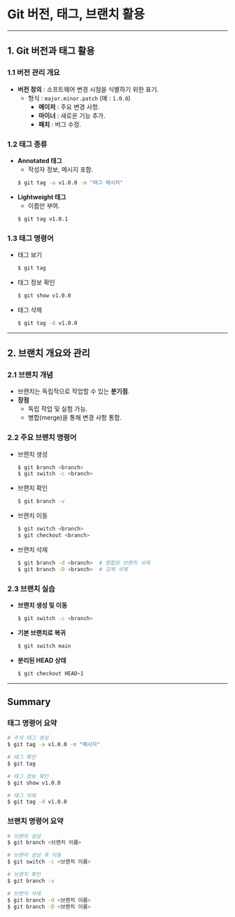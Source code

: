 # Git 버전, 태그, 브랜치 활용

---

## 1. Git 버전과 태그 활용

### 1.1 버전 관리 개요
- **버전 정의** : 소프트웨어 변경 시점을 식별하기 위한 표기.
  - 형식 : `major.minor.patch` (예 : `1.0.0`)
    - **메이저** : 주요 변경 사항.
    - **마이너** : 새로운 기능 추가.
    - **패치** : 버그 수정.

### 1.2 태그 종류
- **Annotated 태그**
  - 작성자 정보, 메시지 포함.
  ```bash
  $ git tag -a v1.0.0 -m "태그 메시지"
  ```
- **Lightweight 태그**
  - 이름만 부여.
  ```bash
  $ git tag v1.0.1
  ```

### 1.3 태그 명령어
- 태그 보기
  ```bash
  $ git tag
  ```
- 태그 정보 확인
  ```bash
  $ git show v1.0.0
  ```
- 태그 삭제
  ```bash
  $ git tag -d v1.0.0
  ```

---

## 2. 브랜치 개요와 관리

### 2.1 브랜치 개념
- 브랜치는 독립적으로 작업할 수 있는 **분기점**.
- **장점**
  - 독립 작업 및 실험 가능.
  - 병합(merge)을 통해 변경 사항 통합.

### 2.2 주요 브랜치 명령어
- 브랜치 생성
  ```bash
  $ git branch <branch>
  $ git switch -c <branch>
  ```
- 브랜치 확인
  ```bash
  $ git branch -v
  ```
- 브랜치 이동
  ```bash
  $ git switch <branch>
  $ git checkout <branch>
  ```
- 브랜치 삭제
  ```bash
  $ git branch -d <branch>  # 병합된 브랜치 삭제
  $ git branch -D <branch>  # 강제 삭제
  ```

### 2.3 브랜치 실습
- **브랜치 생성 및 이동**
  ```bash
  $ git switch -c <branch>
  ```
- **기본 브랜치로 복귀**
  ```bash
  $ git switch main
  ```
- **분리된 HEAD 상태**
  ```bash
  $ git checkout HEAD~1
  ```

---

## Summary

### 태그 명령어 요약
```bash
# 주석 태그 생성
$ git tag -a v1.0.0 -m "메시지"

# 태그 확인
$ git tag

# 태그 정보 확인
$ git show v1.0.0

# 태그 삭제
$ git tag -d v1.0.0
```

### 브랜치 명령어 요약
```bash
# 브랜치 생성
$ git branch <브랜치 이름>

# 브랜치 생성 후 이동
$ git switch -c <브랜치 이름>

# 브랜치 확인
$ git branch -v

# 브랜치 삭제
$ git branch -d <브랜치 이름>
$ git branch -D <브랜치 이름>
```
